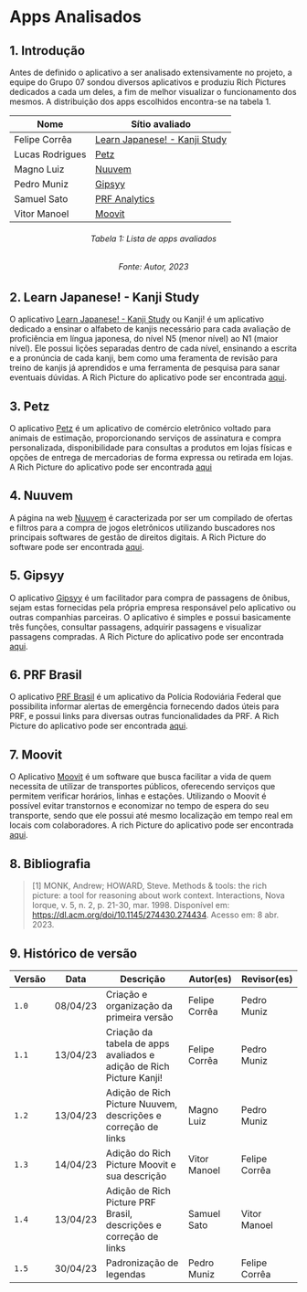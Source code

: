 # Apps Analisados

## 1. Introdução

Antes de definido o aplicativo a ser analisado extensivamente no projeto, a equipe do Grupo 07 sondou diversos aplicativos e produziu Rich Pictures dedicados a cada um deles, a fim de melhor visualizar o funcionamento dos mesmos. A distribuição dos apps escolhidos encontra-se na tabela 1.

<center>

| Nome          | Sítio avaliado           |
| ------------- | ------------------------ |
| Felipe Corrêa | [Learn Japanese! - Kanji Study](https://play.google.com/store/apps/details?id=com.lulilanguages.j5KjAnd&hl=pt_BR&gl=US) |
| Lucas Rodrigues | [Petz](https://play.google.com/store/apps/details?id=br.com.petz) |
| Magno Luiz | [Nuuvem](https://www.nuuvem.com/us-en/) |
| Pedro Muniz | [Gipsyy](https://play.google.com/store/apps/details?id=br.com.gipsyy.app&hl=pt_BR&gl=US&pli=1) |
| Samuel Sato | [PRF Analytics](https://play.google.com/store/apps/details?id=br.gov.prf.library.prfanalytics&hl=pt_BR&gl=US) |
| Vitor Manoel | [Moovit](https://play.google.com/store/apps/details?id=com.tranzmate&hl=pt_BR&gl=US) |

</center>

<h6 align = "center"> Tabela 1: Lista de apps avaliados </h6>
<h6 align = "center"> Fonte: Autor, 2023 </h6>

## 2. Learn Japanese! - Kanji Study

O aplicativo [Learn Japanese! - Kanji Study](https://play.google.com/store/apps/details?id=com.lulilanguages.j5KjAnd&hl=pt_BR&gl=US) ou Kanji! é um aplicativo dedicado a ensinar o alfabeto de kanjis necessário para cada avaliação de proficiência em língua japonesa, do nível N5 (menor nível) ao N1 (maior nível). Ele possui lições separadas dentro de cada nível, ensinando a escrita e a pronúncia de cada kanji, bem como uma feramenta de revisão para treino de kanjis já aprendidos e uma ferramenta de pesquisa para sanar eventuais dúvidas. A Rich Picture do aplicativo pode ser encontrada [aqui](../assets/richpictures/Kanji.jpeg).

## 3. Petz
O aplicativo [Petz](https://play.google.com/store/apps/details?id=br.com.petz) é um aplicativo de comércio eletrônico voltado para animais de estimação, proporcionando serviços de assinatura e compra personalizada, disponibilidade para consultas a produtos em lojas físicas e opções de entrega de mercadorias de forma expressa ou retirada em lojas. A Rich Picture do aplicativo pode ser encontrada [aqui](../assets/richpictures/Petz.png)

## 4. Nuuvem 

A página na web [Nuuvem](https://www.nuuvem.com/us-en/) é caracterizada por ser um compilado de ofertas e filtros para a compra de jogos eletrônicos utilizando buscadores nos principais softwares de gestão de direitos digitais. A Rich Picture do software pode ser encontrada [aqui](../assets/richpictures/Nuuvem.png).

## 5. Gipsyy

O aplicativo [Gipsyy](https://play.google.com/store/apps/details?id=br.com.gipsyy.app&hl=pt_BR&gl=US&pli=1) é um facilitador para compra de passagens de ônibus, sejam estas fornecidas pela própria empresa responsável pelo aplicativo ou outras companhias parceiras. O aplicativo é simples e possui basicamente três funções, consultar passagens, adquirir passagens e visualizar passagens compradas. A Rich Picture do aplicativo pode ser encontrada [aqui](../assets/richpictures/Gipsyy.jpeg).


## 6. PRF Brasil

O aplicativo [PRF Brasil](https://play.google.com/store/apps/details?id=br.gov.prf.prfbrasil&hl=pt_BR&gl=US) é um aplicativo da Polícia Rodoviária Federal que possibilita informar alertas de emergência fornecendo dados úteis para PRF, e possui links para diversas outras funcionalidades da PRF. A Rich Picture do aplicativo pode ser encontrada [aqui](../assets/richpictures/PRFBrasil.jpg).

## 7. Moovit

O Aplicativo [Moovit](https://play.google.com/store/apps/details?id=com.tranzmate&hl=pt_BR&gl=US) é um software que busca facilitar a vida de quem necessita de utilizar de transportes públicos, oferecendo serviços que permitem verificar horários, linhas e estações. Utilizando o Moovit é possível evitar transtornos e economizar no tempo de espera do seu transporte, sendo que ele possui até mesmo localização em tempo real em locais com colaboradores. A rich Picture do aplicativo pode ser encontrada [aqui](../assets/richpictures/Moovit.png).

## 8. Bibliografia

> [1] MONK, Andrew; HOWARD, Steve. Methods & tools: the rich picture: a tool for reasoning about work context. Interactions, Nova Iorque, v. 5, n. 2, p. 21-30, mar. 1998. Disponível em: https://dl.acm.org/doi/10.1145/274430.274434. Acesso em: 8 abr. 2023.

## 9. Histórico de versão

|  Versão  |   Data   |                      Descrição                      |    Autor(es)   |  Revisor(es)  |
| -------- | -------- | --------------------------------------------------- | -------------- | ------------- |
|  `1.0`   | 08/04/23 | Criação e organização da primeira versão | Felipe Corrêa       | Pedro Muniz  |
|  `1.1`   | 13/04/23 | Criação da tabela de apps avaliados e adição de Rich Picture Kanji! | Felipe Corrêa    | Pedro Muniz |
|  `1.2`   | 13/04/23 | Adição de Rich Picture Nuuvem, descrições e correção de links                   | Magno Luiz            | Pedro Muniz |     
|  `1.3`   | 14/04/23 | Adição do Rich Picture Moovit e sua descrição | Vitor Manoel | Felipe Corrêa |
|  `1.4`   | 13/04/23 | Adição de Rich Picture PRF Brasil, descrições e correção de links                   | Samuel Sato            |Vitor Manoel| 
|  `1.5`   | 30/04/23 | Padronização de legendas | Pedro Muniz | Felipe Corrêa |


